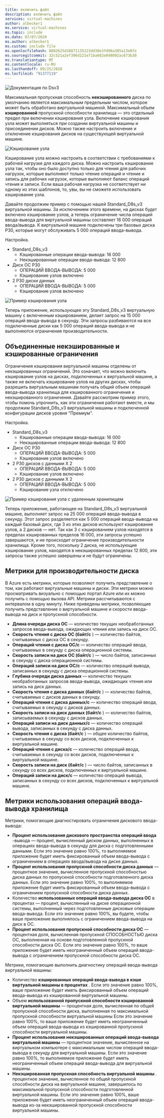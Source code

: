 ```yaml
---
title: включить файл
description: включить файл
services: virtual-machines
author: albecker1
ms.service: virtual-machines
ms.topic: include
ms.date: 07/07/2020
ms.author: albecker1
ms.custom: include file
ms.openlocfilehash: 8882625d28871135223dd30e3fd96a385a13e8fe
ms.sourcegitcommit: 32c521a2ef396d121e71ba682e098092ac673b30
ms.translationtype: MT
ms.contentlocale: ru-RU
ms.lasthandoff: 09/25/2020
ms.locfileid: "91377119"
---
```

![Документация по Dsv3](media/vm-disk-performance/dsv3-documentation.jpg)

Максимальная пропускная способность **некэшированного** диска по умолчанию является максимальным предельным числом, которое может быть обработано виртуальной машиной. Максимальный объем **кэшированной** пропускной способности хранилища — это отдельный предел при включении кэширования узла. Включение кэширования узла может выполняться при создании виртуальной машины и присоединении дисков. Можно также настроить включение и отключение кэширования дисков на существующей виртуальной машине.

![Кэширование узла](media/vm-disk-performance/host-caching.jpg)

Кэширование узла можно настроить в соответствии с требованиями к рабочей нагрузке для каждого диска. Можно настроить кэширование узла так, чтобы оно было доступно только для чтения для рабочих нагрузок, которые выполняют только чтение операций и чтение и запись для рабочих нагрузок, которые выполняют баланс операций чтения и записи. Если ваша рабочая нагрузка не соответствует ни одному из этих шаблонов, то, увы, вы не сможете использовать кэширование узла. 

Давайте продолжим пример с помощью нашей Standard_D8s_v3 виртуальной машины. За исключением этого времени, на дисках будет включено кэширование узлов, а теперь ограничение числа операций ввода-вывода для виртуальной машины составляет 16 000 операций ввода/вывода. К виртуальной машине подключены три базовых диска P30, которые могут обслуживать 5 000 операций ввода-вывода.

Настройка.
- Standard_D8s_v3 
    - Кэшированные операции ввода-вывода: 16 000
    - Некэшированные операции ввода-вывода: 12 800
- Диск ОС P30 
    - ОПЕРАЦИЙ ВВОДА-ВЫВОДА: 5 000
    - Кэширование узлов включено 
- 2 P30 диски данных
    - ОПЕРАЦИЙ ВВОДА-ВЫВОДА: 5 000
    - Кэширование узлов включено

![Пример кэширования узла](media/vm-disk-performance/host-caching-example-without-remote.jpg)

Теперь приложение, использующее эту Standard_D8s_v3 виртуальную машину с включенным кэшированием, делает запрос на 15 000 операций ввода-вывода в секунду. Эти запросы разбиваются на все подключенные диски как 5 000 операций ввода-вывода и не выполняются ограничения производительности.

## <a name="combined-uncached-and-cached-limits"></a>Объединенные некэшированные и кэшированные ограничения

Ограничения кэширования виртуальной машины отделены от некэшированных ограничений. Это означает, что можно включить кэширование узлов на дисках, подключенных к виртуальной машине, а также не включать кэширование узлов на других дисках, чтобы разрешить виртуальным машинам получать общий объем операций ввода-вывода хранилища для кэшированного ограничения и некэшированного ограничения. Давайте рассмотрим пример этого, чтобы помочь упрочнить, как эти ограничения работают вместе, и мы продолжим Standard_D8s_v3 виртуальной машины и подключенной конфигурации дисков уровня "Премиум".

Настройка.
- Standard_D8s_v3 
    - Кэшированные операции ввода-вывода: 16 000
    - Некэшированные операции ввода-вывода: 12 800
- Диск ОС P30 
    - ОПЕРАЦИЙ ВВОДА-ВЫВОДА: 5 000
    - Кэширование узлов включено 
- 2 P30 дисков с данными X 2
    - ОПЕРАЦИЙ ВВОДА-ВЫВОДА: 5 000
    - Кэширование узлов включено
- 2 P30 дисков с данными X 2
    - ОПЕРАЦИЙ ВВОДА-ВЫВОДА: 5 000
    - Кэширование узла отключено

![Пример кэширования узла с удаленным хранилищем](media/vm-disk-performance/host-caching-example-with-remote.jpg)

Теперь приложение, работающее на Standard_D8s_v3 виртуальной машине, выполняет запрос на 25 000 операций ввода-вывода в секунду. Этот запрос разделяется как 5 000 операций ввода-вывода на каждый базовый диск, где 3 из этих дисков используют кэширование узлов, а 2 дисков — нет. Так как 3 с кэшированием узлов находятся в пределах кэшированных пределов 16 000, эти запросы успешно завершаются, и не происходит ограничение производительности хранилища. Кроме того, поскольку 2 диска, не использующие кэширование узлов, находятся в некэшированных пределах 12 800, эти запросы также успешно завершены и не будут ограничены.

## <a name="metrics-for-disk-performance"></a>Метрики для производительности диска
В Azure есть метрики, которые позволяют получить представление о том, как работают виртуальные машины и диски. Эти метрики можно просматривать визуально с помощью портал Azure или их можно получить с помощью вызова API. Метрики рассчитываются с интервалом в одну минуту. Ниже приведены метрики, позволяющие получить представление о виртуальной машине и скорости ввода-вывода на диск и пропускной способности.
- **Длина очереди диска ОС** — количество текущих необработанных запросов ввода-вывода, ожидающих чтения или запись на диск ОС.
- **Скорость чтения с диска ОС (байт/с** ) — количество байтов, считываемых с диска ОС в секунду.
- **Операций чтения с диска ОС/с** — количество операций ввода, считываемых в секунду с диска операционной системы.
- **Скорость записи на диск ОС (байт/с** ) — число байтов, записанных в секунду с диска операционной системы.
- **Операций записи на диск ОС/с** — количество операций вывода, записанных в секунду с диска операционной системы.
- **Глубина очереди диска данных** — количество текущих необработанных запросов ввода-вывода, ожидающих чтения или запись на диск данных.
- **Скорость чтения с диска данных (байт/с** ) — количество байтов, считываемых с дисков данных в секунду.
- **Операций чтения с диска данных/с** — количество операций ввода, считываемых в секунду с дисков данных.
- **Скорость записи на диск данных (байт/с** ) — количество байтов, записываемых в секунду с дисков данных.
- **Операций записи на диск данных/с** — количество операций вывода, записанных в секунду с диска данных.
- **Скорость чтения с диска (байт/с** ) — общее количество байтов, считываемых в секунду со всех дисков, подключенных к виртуальной машине.
- **Операций чтения с диска/с** — количество операций ввода, считываемых в секунду со всех дисков, подключенных к виртуальной машине.
- **Скорость записи на диск (байт/с** ) — число байтов, записанных в секунду со всех дисков, подключенных к виртуальной машине.
- **Операций записи на диск/с** — количество операций вывода, записанных в секунду со всех дисков, подключенных к виртуальной машине.

## <a name="storage-io-utilization-metrics"></a>Метрики использования операций ввода-вывода хранилища
Метрики, помогающие диагностировать ограничения дискового ввода-вывода:
- **Процент использования дискового пространства операций ввода** -вывода — процент, вычисленный диском данных, выполненных в операциях ввода-вывода в секунду для диска с подготовленными данными. Если это значение равно 100%, то выполняемое приложение будет иметь фиксированный объем ввода-вывода с ограничением в операциях ввода/вывода на диске данных.
- **Процент использования пропускной способности диска данных** — процентное значение, вычисленное пропускной способностью диска данных по пропускной способности подготовленного диска данных. Если это значение равно 100%, то выполняемое приложение будет иметь фиксированный объем ввода-вывода с ограничением пропускной способности диска данных.
- Количество **использованных операций ввода-вывода диска ОС** в процентах — процент, вычисленный на диске операционной системы, выполненный через подготовленные дисковые операции ввода-вывода. Если это значение равно 100%, вы будете, чтобы ваше приложение выполнялось с ограничением ввода-вывода на диск в ОС.
- **Процент использования пропускной способности диска ОС** — процентная доля, вычисленная пропускной СПОСОБНОСТЬЮ диска ОС, выполненная на основе подготовленной пропускной способности диска ОС. Если это значение равно 100%, то ваше приложение будет иметь неограниченный объем операций ввода-вывода с ограничением пропускной способности диска ОС.

Метрики, помогающие выполнить диагностику операций ввода-вывода виртуальной машины:
- Количество **кэшированных операций ввода-вывода в кэше виртуальной машины в процентах** . Если это значение равно 100%, ваше приложение будет иметь фиксированный объем операций ввода-вывода из кэшированной виртуальной машины.
- Объем **использованной пропускной способности кэшированной виртуальной машины** — процентная доля, вычисленная по общей пропускной способности диска, выполненная по максимальной пропускной способности виртуальной машины Если это значение равно 100%, то ваше приложение будет иметь неограниченный объем операций ввода-вывода из кэшированной пропускной способности виртуальной машины.
- **Процент использования некэшированных операций ввода-вывода виртуальной машины** — процентное значение, вычисленное на виртуальном компьютере с максимальным числом операций ввода-вывода в секунду для виртуальной машины. Если это значение равно 100%, то выполняемое приложение будет иметь неограниченный объем операций ввода-вывода для виртуальной машины.
- **Некэшированная пропускная способность виртуальной машины** . процентное значение, вычисленное по общей пропускной способности диска на виртуальной машине, завершилось по максимальной пропускной способности подготовленной виртуальной машины. Если это значение равно 100%, ваше приложение будет иметь неограниченный объем операций ввода-вывода из-за некэшированной пропускной способности виртуальной машины.